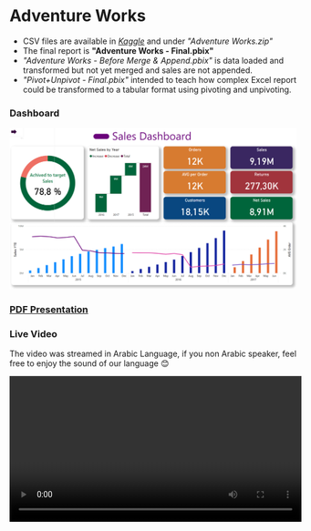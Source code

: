 # Adventure Works
- CSV files are available in *[Kaggle](https://www.kaggle.com/datasets/ukveteran/adventure-works)* and under *"Adventure Works.zip"*
- The final report is **"Adventure Works - Final.pbix"**
- *"Adventure Works - Before Merge & Append.pbix"* is data loaded and transformed but not yet merged and sales are not appended.
- *"Pivot+Unpivot - Final.pbix"* intended to teach how complex Excel report could be transformed to a tabular format using pivoting and unpivoting.

### Dashboard
<img src="https://github.com/ahmadhatahet/power-bi/blob/master/Adventure%20Works%20Sample%20Report/Main%20Dashboard.png" width="512">

### [PDF Presentation](https://github.com/ahmadhatahet/power-bi/blob/master/Adventure%20Works%20Sample%20Report/Adventure%20Works.pdf)

### Live Video
The video was streamed in Arabic Language, if you non Arabic speaker, feel free to enjoy the sound of our language 😊

<video src='https://fb.watch/hmKiraoyW8/' width=512 />
